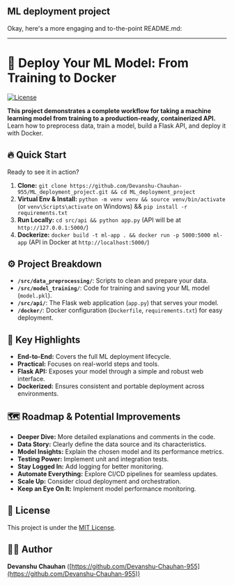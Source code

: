## ML deployment project

Okay, here's a more engaging and to-the-point README.md:

---

# 🚀 Deploy Your ML Model: From Training to Docker

[![License](https://img.shields.io/badge/License-MIT-yellow.svg)](https://opensource.org/licenses/MIT)

**This project demonstrates a complete workflow for taking a machine learning model from training to a production-ready, containerized API.** Learn how to preprocess data, train a model, build a Flask API, and deploy it with Docker.

## 🔥 Quick Start

Ready to see it in action?

1.  **Clone:** `git clone https://github.com/Devanshu-Chauhan-955/ML_deployment_project.git && cd ML_deployment_project`
2.  **Virtual Env & Install:** `python -m venv venv && source venv/bin/activate` (or `venv\Scripts\activate` on Windows) && `pip install -r requirements.txt`
3.  **Run Locally:** `cd src/api && python app.py` (API will be at `http://127.0.0.1:5000/`)
4.  **Dockerize:** `docker build -t ml-app . && docker run -p 5000:5000 ml-app` (API in Docker at `http://localhost:5000/`)

## ⚙️ Project Breakdown

*   **`/src/data_preprocessing/`**: Scripts to clean and prepare your data.
*   **`/src/model_training/`**: Code for training and saving your ML model (`model.pkl`).
*   **`/src/api/`**: The Flask web application (`app.py`) that serves your model.
*   **`/docker/`**: Docker configuration (`Dockerfile`, `requirements.txt`) for easy deployment.

## 🎯 Key Highlights

*   **End-to-End:** Covers the full ML deployment lifecycle.
*   **Practical:** Focuses on real-world steps and tools.
*   **Flask API:** Exposes your model through a simple and robust web interface.
*   **Dockerized:** Ensures consistent and portable deployment across environments.

## 🗺️ Roadmap & Potential Improvements

*   **Deeper Dive:** More detailed explanations and comments in the code.
*   **Data Story:** Clearly define the data source and its characteristics.
*   **Model Insights:** Explain the chosen model and its performance metrics.
*   **Testing Power:** Implement unit and integration tests.
*   **Stay Logged In:** Add logging for better monitoring.
*   **Automate Everything:** Explore CI/CD pipelines for seamless updates.
*   **Scale Up:** Consider cloud deployment and orchestration.
*   **Keep an Eye On It:** Implement model performance monitoring.

## 📄 License

This project is under the [MIT License](https://opensource.org/licenses/MIT).

## 👨‍💻 Author

**Devanshu Chauhan** ([https://github.com/Devanshu-Chauhan-955](https://github.com/Devanshu-Chauhan-955))
